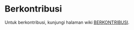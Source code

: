 # Berkontribusi

Untuk berkontribusi, kunjungi halaman wiki [BERKONTRIBUSI](https://github.com/taruma/hidrokit/wiki/Berkontribusi).

